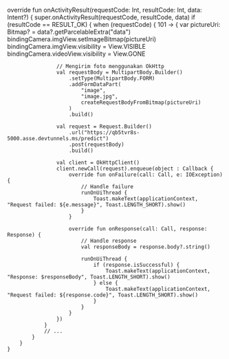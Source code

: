 override fun onActivityResult(requestCode: Int, resultCode: Int, data: Intent?) {
        super.onActivityResult(requestCode, resultCode, data)
        if (resultCode == RESULT_OK) {
            when (requestCode) {
                101 -> {
                    var pictureUri: Bitmap? = data?.getParcelableExtra("data")
                    bindingCamera.imgView.setImageBitmap(pictureUri)
                    bindingCamera.imgView.visibility = View.VISIBLE
                    bindingCamera.videoView.visibility = View.GONE

                    // Mengirim foto menggunakan OkHttp
                    val requestBody = MultipartBody.Builder()
                        .setType(MultipartBody.FORM)
                        .addFormDataPart(
                            "image",
                            "image.jpg",
                            createRequestBodyFromBitmap(pictureUri)
                        )
                        .build()

                    val request = Request.Builder()
                        .url("https://qb5tvr8s-5000.asse.devtunnels.ms/predict")
                        .post(requestBody)
                        .build()

                    val client = OkHttpClient()
                    client.newCall(request).enqueue(object : Callback {
                        override fun onFailure(call: Call, e: IOException) {
                            // Handle failure
                            runOnUiThread {
                                Toast.makeText(applicationContext, "Request failed: ${e.message}", Toast.LENGTH_SHORT).show()
                            }
                        }

                        override fun onResponse(call: Call, response: Response) {
                            // Handle response
                            val responseBody = response.body?.string()

                            runOnUiThread {
                                if (response.isSuccessful) {
                                    Toast.makeText(applicationContext, "Response: $responseBody", Toast.LENGTH_SHORT).show()
                                } else {
                                    Toast.makeText(applicationContext, "Request failed: ${response.code}", Toast.LENGTH_SHORT).show()
                                }
                            }
                        }
                    })
                }
                // ...
            }
        }
    }
